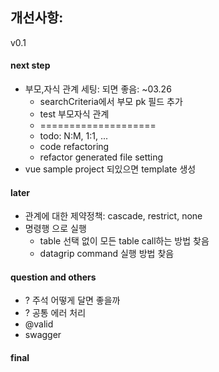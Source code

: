 
## 개선사항:
v0.1

#### next step
* 부모,자식 관계 세팅: 되면 좋음: ~03.26
  * searchCriteria에서 부모 pk 필드 추가
  * test 부모자식 관계
  * ====================
  * todo: N:M, 1:1, ...
  * code refactoring
  * refactor generated file setting
* vue sample project 되있으면 template 생성

#### later
* 관계에 대한 제약정책: cascade, restrict, none
* 명령행 으로 실행
  * table 선택 없이 모든 table call하는 방법 찾음
  * datagrip command 실행 방법 찾음
  
#### question and others
* ? 주석 어떻게 달면 좋을까
* ? 공통 에러 처리
* @valid
* swagger

#### final

